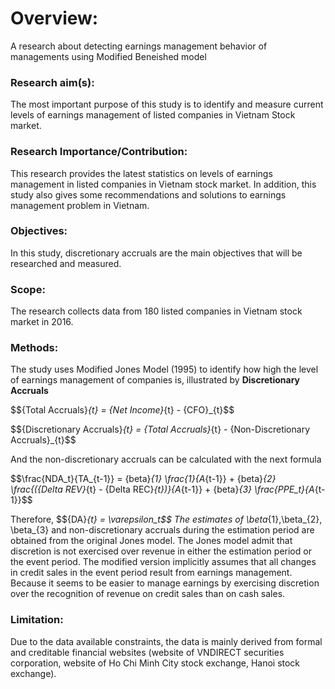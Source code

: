 # Overview:
A research about detecting earnings management behavior of managements using Modified Beneished model
### Research aim(s): 
The most important purpose of this study is to identify and measure current levels of earnings management of listed companies in Vietnam Stock market.
### Research Importance/Contribution: 
This research provides the latest statistics on levels of earnings management in listed companies in Vietnam stock market. In addition, this study also gives some recommendations and solutions to earnings management problem in Vietnam.
### Objectives: 
In this study, discretionary accruals are the main objectives that will be researched and measured.
### Scope: 
The research collects data from 180 listed companies in Vietnam stock market in 2016.
### Methods: 
The study uses Modified Jones Model (1995) to identify how high the level of earnings management of companies is, illustrated by **Discretionary Accruals**

$$\{Total Accruals}_{t} = \{Net Income}_{t} - \{CFO}_{t}$$

$$\{Discretionary Accruals}_{t} = \{Total Accruals}_{t} - \{Non-Discretionary Accruals}_{t}$$

And the non-discretionary accruals can be calculated with the next formula

$$\frac{NDA_t}{TA_{t-1}} = \{beta}_{1} \frac{1}{A_{t-1}} + \{beta}_{2} \frac{(\{Delta REV}_{t} - \{Delta REC}_{t})}{A_{t-1}} + \{beta}_{3} \frac{PPE_t}{A_{t-1}}$$

Therefore,
$$\{DA}_{t} = \varepsilon_t$$
The estimates of \beta_{1},\beta_{2}, \beta_{3} and non-discretionary accruals during the estimation period are obtained from the original Jones model. The Jones model admit that discretion is not exercised over revenue in either the estimation period or the event period. The modified version implicitly assumes that all changes in credit sales in the event period result from earnings management. Because it seems to be easier to manage earnings by exercising discretion over the recognition of revenue on credit sales than on cash sales.

### Limitation: 
Due to the data available constraints, the data is mainly derived from formal and creditable financial websites (website of VNDIRECT securities corporation, website of Ho Chi Minh City stock exchange, Hanoi stock exchange).

